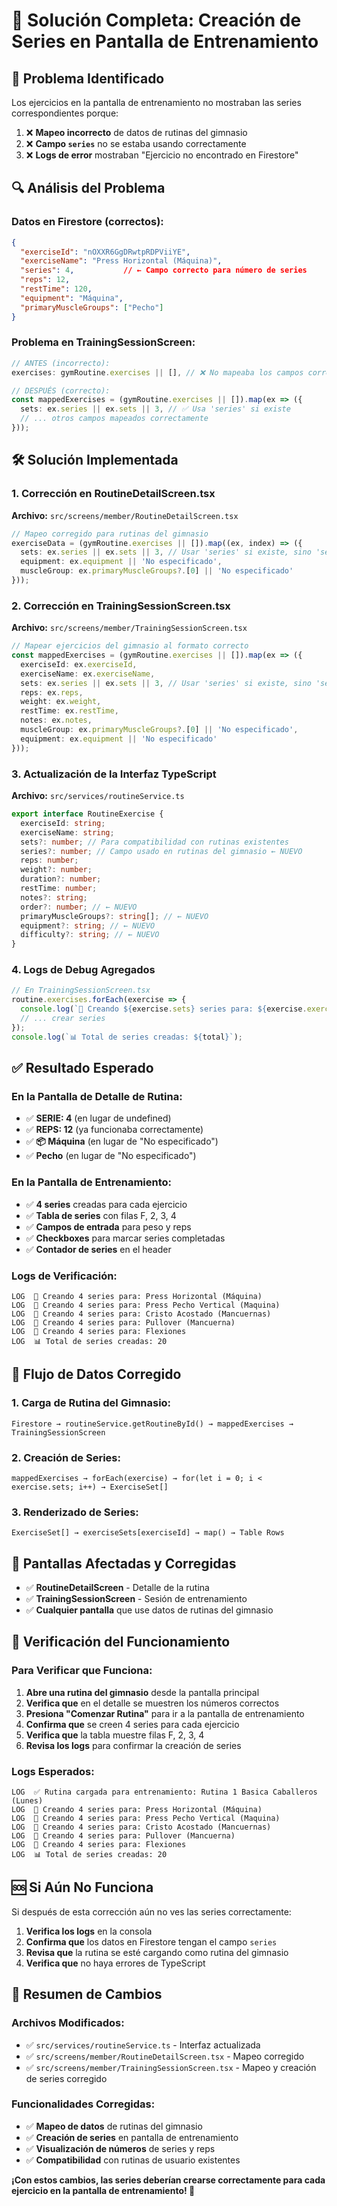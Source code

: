 # 🎯 Solución Completa: Creación de Series en Pantalla de Entrenamiento

## 🚨 **Problema Identificado**

Los ejercicios en la pantalla de entrenamiento no mostraban las series correspondientes porque:

1. ❌ **Mapeo incorrecto** de datos de rutinas del gimnasio
2. ❌ **Campo `series`** no se estaba usando correctamente
3. ❌ **Logs de error** mostraban "Ejercicio no encontrado en Firestore"

## 🔍 **Análisis del Problema**

### **Datos en Firestore (correctos):**
```json
{
  "exerciseId": "nOXXR6GgDRwtpRDPViiYE",
  "exerciseName": "Press Horizontal (Máquina)",
  "series": 4,           // ← Campo correcto para número de series
  "reps": 12,
  "restTime": 120,
  "equipment": "Máquina",
  "primaryMuscleGroups": ["Pecho"]
}
```

### **Problema en TrainingSessionScreen:**
```typescript
// ANTES (incorrecto):
exercises: gymRoutine.exercises || [], // ❌ No mapeaba los campos correctos

// DESPUÉS (correcto):
const mappedExercises = (gymRoutine.exercises || []).map(ex => ({
  sets: ex.series || ex.sets || 3, // ✅ Usa 'series' si existe
  // ... otros campos mapeados correctamente
}));
```

## 🛠️ **Solución Implementada**

### **1. Corrección en RoutineDetailScreen.tsx**
**Archivo:** `src/screens/member/RoutineDetailScreen.tsx`

```typescript
// Mapeo corregido para rutinas del gimnasio
exerciseData = (gymRoutine.exercises || []).map((ex, index) => ({
  sets: ex.series || ex.sets || 3, // Usar 'series' si existe, sino 'sets', sino 3 por defecto
  equipment: ex.equipment || 'No especificado',
  muscleGroup: ex.primaryMuscleGroups?.[0] || 'No especificado'
}));
```

### **2. Corrección en TrainingSessionScreen.tsx**
**Archivo:** `src/screens/member/TrainingSessionScreen.tsx`

```typescript
// Mapear ejercicios del gimnasio al formato correcto
const mappedExercises = (gymRoutine.exercises || []).map(ex => ({
  exerciseId: ex.exerciseId,
  exerciseName: ex.exerciseName,
  sets: ex.series || ex.sets || 3, // Usar 'series' si existe, sino 'sets', sino 3 por defecto
  reps: ex.reps,
  weight: ex.weight,
  restTime: ex.restTime,
  notes: ex.notes,
  muscleGroup: ex.primaryMuscleGroups?.[0] || 'No especificado',
  equipment: ex.equipment || 'No especificado'
}));
```

### **3. Actualización de la Interfaz TypeScript**
**Archivo:** `src/services/routineService.ts`

```typescript
export interface RoutineExercise {
  exerciseId: string;
  exerciseName: string;
  sets?: number; // Para compatibilidad con rutinas existentes
  series?: number; // Campo usado en rutinas del gimnasio ← NUEVO
  reps: number;
  weight?: number;
  duration?: number;
  restTime: number;
  notes?: string;
  order?: number; // ← NUEVO
  primaryMuscleGroups?: string[]; // ← NUEVO
  equipment?: string; // ← NUEVO
  difficulty?: string; // ← NUEVO
}
```

### **4. Logs de Debug Agregados**
```typescript
// En TrainingSessionScreen.tsx
routine.exercises.forEach(exercise => {
  console.log(`🎯 Creando ${exercise.sets} series para: ${exercise.exerciseName}`);
  // ... crear series
});
console.log(`📊 Total de series creadas: ${total}`);
```

## ✅ **Resultado Esperado**

### **En la Pantalla de Detalle de Rutina:**
- ✅ **SERIE: 4** (en lugar de undefined)
- ✅ **REPS: 12** (ya funcionaba correctamente)
- ✅ **📦 Máquina** (en lugar de "No especificado")
- ✅ **Pecho** (en lugar de "No especificado")

### **En la Pantalla de Entrenamiento:**
- ✅ **4 series** creadas para cada ejercicio
- ✅ **Tabla de series** con filas F, 2, 3, 4
- ✅ **Campos de entrada** para peso y reps
- ✅ **Checkboxes** para marcar series completadas
- ✅ **Contador de series** en el header

### **Logs de Verificación:**
```
LOG  🎯 Creando 4 series para: Press Horizontal (Máquina)
LOG  🎯 Creando 4 series para: Press Pecho Vertical (Maquina)
LOG  🎯 Creando 4 series para: Cristo Acostado (Mancuernas)
LOG  🎯 Creando 4 series para: Pullover (Mancuerna)
LOG  🎯 Creando 4 series para: Flexiones
LOG  📊 Total de series creadas: 20
```

## 🔄 **Flujo de Datos Corregido**

### **1. Carga de Rutina del Gimnasio:**
```
Firestore → routineService.getRoutineById() → mappedExercises → TrainingSessionScreen
```

### **2. Creación de Series:**
```
mappedExercises → forEach(exercise) → for(let i = 0; i < exercise.sets; i++) → ExerciseSet[]
```

### **3. Renderizado de Series:**
```
ExerciseSet[] → exerciseSets[exerciseId] → map() → Table Rows
```

## 📱 **Pantallas Afectadas y Corregidas**

- ✅ **RoutineDetailScreen** - Detalle de la rutina
- ✅ **TrainingSessionScreen** - Sesión de entrenamiento
- ✅ **Cualquier pantalla** que use datos de rutinas del gimnasio

## 🎯 **Verificación del Funcionamiento**

### **Para Verificar que Funciona:**

1. **Abre una rutina del gimnasio** desde la pantalla principal
2. **Verifica que** en el detalle se muestren los números correctos
3. **Presiona "Comenzar Rutina"** para ir a la pantalla de entrenamiento
4. **Confirma que** se creen 4 series para cada ejercicio
5. **Verifica que** la tabla muestre filas F, 2, 3, 4
6. **Revisa los logs** para confirmar la creación de series

### **Logs Esperados:**
```
LOG  ✅ Rutina cargada para entrenamiento: Rutina 1 Basica Caballeros (Lunes)
LOG  🎯 Creando 4 series para: Press Horizontal (Máquina)
LOG  🎯 Creando 4 series para: Press Pecho Vertical (Maquina)
LOG  🎯 Creando 4 series para: Cristo Acostado (Mancuernas)
LOG  🎯 Creando 4 series para: Pullover (Mancuerna)
LOG  🎯 Creando 4 series para: Flexiones
LOG  📊 Total de series creadas: 20
```

## 🆘 **Si Aún No Funciona**

Si después de esta corrección aún no ves las series correctamente:

1. **Verifica los logs** en la consola
2. **Confirma que** los datos en Firestore tengan el campo `series`
3. **Revisa que** la rutina se esté cargando como rutina del gimnasio
4. **Verifica que** no haya errores de TypeScript

## 🎉 **Resumen de Cambios**

### **Archivos Modificados:**
- ✅ `src/services/routineService.ts` - Interfaz actualizada
- ✅ `src/screens/member/RoutineDetailScreen.tsx` - Mapeo corregido
- ✅ `src/screens/member/TrainingSessionScreen.tsx` - Mapeo y creación de series corregido

### **Funcionalidades Corregidas:**
- ✅ **Mapeo de datos** de rutinas del gimnasio
- ✅ **Creación de series** en pantalla de entrenamiento
- ✅ **Visualización de números** de series y reps
- ✅ **Compatibilidad** con rutinas de usuario existentes

**¡Con estos cambios, las series deberían crearse correctamente para cada ejercicio en la pantalla de entrenamiento! 🎉** 